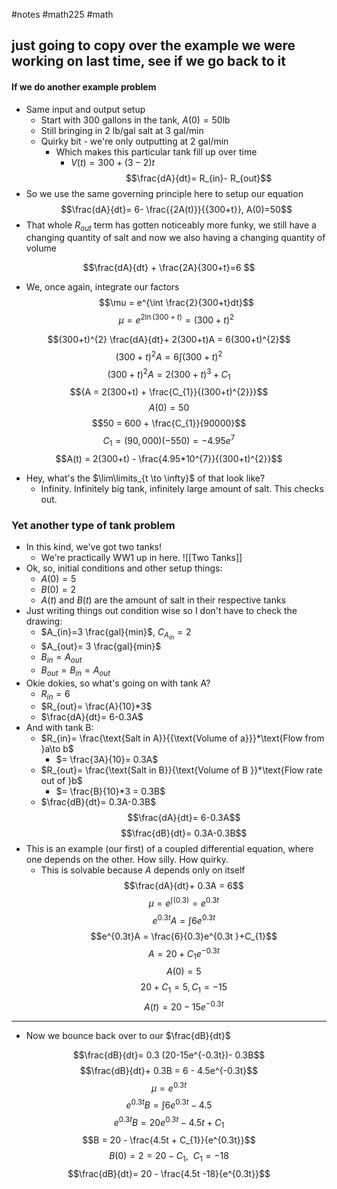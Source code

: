 #notes #math225 #math 

## just going to copy over the example we were working on last time, see if we go back to it
#### If we do another example problem
- Same input and output setup
	- Start with 300 gallons in the tank, $A(0)=50$lb 
	- Still bringing in $2$ lb/gal salt at 3 gal/min
	- Quirky bit - we're only outputting at 2 gal/min
		- Which makes this particular tank fill up over time
			- $V(t)=300+(3-2)t$
$$\frac{dA}{dt}= R_{in}- R_{out}$$
- So we use the same governing principle here to setup our equation
$$\frac{dA}{dt}= 6- \frac{{2A(t)}}{{300+t}}, A(0)=50$$
- That whole $R_{out}$ term has gotten noticeably more funky, we still have a changing quantity of salt and now we also having a changing quantity of volume

$$\frac{dA}{dt} +  \frac{2A}{300+t}=6 $$
- We, once again, integrate our factors
$$\mu =  e^{\int \frac{2}{300+t}dt}$$
$$\mu = e^{2\ln(300+t)}=(300+t)^{2}$$

$$(300+t)^{2} \frac{dA}{dt}+ 2(300+t)A = 6(300+t)^{2}$$
$$(300+t)^{2}A = 6\int(300+t)^{2} $$
$$(300+t)^{2}A = 2(300+t)^{3} + C_{1}$$
$${A = 2(300+t)  + \frac{C_{1}}{(300+t)^{2}}}$$
$$A(0) = 50$$
$$50 = 600 + \frac{C_{1}}{90000}$$
$$C_{1}= (90,000)(-550)= -4.95e^{7}$$
$$A(t) = 2(300+t) - \frac{4.95*10^{7}}{(300+t)^{2}}$$
- Hey, what's the $\lim\limits_{t \to \infty}$ of that look like?
	- Infinity. Infinitely big tank, infinitely large amount of salt. This checks out.

### Yet another type of tank problem
- In this kind, we've got two tanks!
	- We're practically WW1 up in here.
![[Two Tanks]]
- Ok, so, initial conditions and other setup things:
	- $A(0)=5$
	- $B(0)=2$
	- $A(t)$ and $B(t)$ are the amount of salt in their respective tanks
- Just writing things out condition wise so I don't have to check the drawing:
	- $A_{in}=3 \frac{gal}{min}$, $C_{A _{in}} = 2$
	- $A_{out}= 3 \frac{gal}{min}$
	- $B_{in}= A_{out}$ 
	- $B_{out}= B_{in}=A_{out}$
- Okie dokies, so what's going on with tank A?
	- $R_{in}=6$
	- $R_{out}= \frac{A}{10}*3$ 
	- $\frac{dA}{dt}= 6-0.3A$
- And with tank B:
	- $R_{in}= \frac{\text{Salt in A}}{{\text{Volume of a}}}*\text{Flow from }a\to b$ 
		- $= \frac{3A}{10}= 0.3A$
	- $R_{out}= \frac{\text{Salt in B}}{\text{Volume of B }}*\text{Flow rate out of }b$
		- $= \frac{B}{10}*3 = 0.3B$
	- $\frac{dB}{dt}= 0.3A-0.3B$
$$\frac{dA}{dt}= 6-0.3A$$
$$\frac{dB}{dt}= 0.3A-0.3B$$
- This is an example (our first) of a coupled differential equation, where one depends on the other. How silly. How quirky.
	- This is solvable because $A$ depends only on itself
	$$\frac{dA}{dt}+ 0.3A = 6$$
	$$\mu = e^{\int(0.3)}=e^{0.3t}$$
	$$e^{0.3t}A= \int 6e^{0.3t} $$
$$e^{0.3t}A = \frac{6}{0.3}e^{0.3t }+C_{1}$$
$$A = 20 +C_{1}e^{-0.3t}$$
$$A(0)=5$$
$$20 + C_{1}= 5, C_{1}= -15$$
$$A(t) = 20 -15e^{-0.3t}$$
---
- Now we bounce back over to our $\frac{dB}{dt}$

$$\frac{dB}{dt}= 0.3 (20-15e^{-0.3t})- 0.3B$$
$$\frac{dB}{dt}+ 0.3B = 6 - 4.5e^{-0.3t}$$
$$\mu = e^{0.3t}$$
$$e^{0.3t}B = \int 6e^{0.3t}-4.5$$
$$e^{0.3t}B = 20 e^{0.3t}-4.5t + C_{1}$$
$$B = 20 - \frac{4.5t + C_{1}}{e^{0.3t}}$$
$$B (0) = 2 = 20-C_{1}, \ \  C_{1}= -18$$
$$\frac{dB}{dt}= 20 - \frac{4.5t -18}{e^{0.3t}}$$
